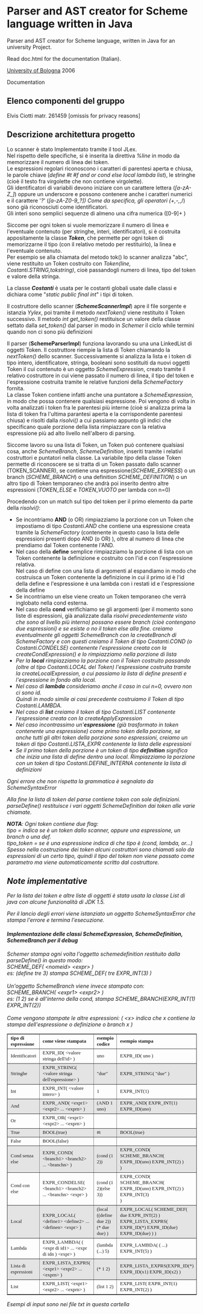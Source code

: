 Parser and AST creator for Scheme language written in Java
==========================================================

Parser and AST creator for Scheme language, written in Java for an university Project.

Read doc.html for the documentation (Italian).

[University of Bologna](http://corsi.unibo.it/) 2006

Documentation

<h2>Elenco componenti del gruppo</h2>

Elvis Ciotti
matr. 261459
[omissis for privacy reasons]

<p>
<h2>Descrizione architettura progetto</h2>

Lo scanner &egrave; stato Implementato tramite il tool JLex.<br>
Nel rispetto delle specifiche, si è inserita la direttiva <em>%line</em> in modo da memorizzare il numero di linea dei token.<br>
Le espressioni regolari riconoscono i caratteri di parentesi aperta e chiusa, le parole chiave (<em>define #t #f and or cond else local lambda list</em>), le stringhe (cioè il testo fra virgolette che non contiene virgolette).<br>
Gli identificatori di variabili devono iniziare con un carattere lettera (<em>[a-zA-Z_]</em>) oppure un underscore e possono contenere anche i caratteri numerici e il carattere '<em>?</em>'   (<em>[a-zA-Z0-9_?]*</em>)
Come da specifica, gli operatori (+,-,*,/) sono già riconosciuti come identificatori.<br />
Gli interi sono semplici sequenze di almeno una cifra numerica ([0-9]+ )
<p>

Siccome per ogni token si vuole memorizzare il numero di linea e l'eventuale contenuto (per stringhe, interi, identificatori), si è costruita appositamente la classe <em><b>Token</b></em>, che permette per ogni token di memorizzarne il tipo (con il relativo metodo per restituirlo), la linea e l'eventuale contenuto.<br>
Per esempio se alla chiamata del metodo tok() lo scanner analizza "abc",  viene restituito un Token costruito con <em>Token(line, Costanti.STRING,tokstring)</em>, cioè passandogli numero di linea, tipo del token e valore della stringa.<br>

La classe <em><b>Costanti</b></em> è usata per le costanti globali usate dalle classi e dichiara come "<em>static public final int</em>" i tipi di token.<br>

Il costruttore dello scanner (<em><b>SchemeScannerImpl</b></em>) apre il file sorgente e istanzia <em>Yylex</em>, poi tramite il metodo <i>nextToken()</i> viene restituito il Token successivo. Il metodo <i>int get_token()</i>  restituisce un valore della classe settato dalla <i>set_token()</i> dal parser in modo in <em>Schemer</em> il ciclo while termini quando non ci sono più definizioni
<p>

Il parser (<b>SchemeParserImpl</b>) funziona lavorando su una una LinkedList di oggetti Token.
Il costruttore riempie la lista di Token chiamando la <i>nextToken()</i> dello scanner.
Successivamente si analizza la lista e i token di tipo intero, identificatore, stringa, booleani sono sostituiti da nuovi oggetti Token il cui contenuto è un oggetto <em>SchemeExpression</em>, creato tramite il relativo costruttore in cui viene passato il numero di linea, il tipo del token e l'espressione costruita tramite le relative funzioni della <i>SchemeFactory</i> fornita.<br />
La classe Token contiene infatti anche una puntatore a <em>SchemeExpression</em>, in modo che possa contenere qualsiasi espressione.
Poi vengono di volta in volta analizzati i token fra le parentesi più interne (cioè si analizza prima la lista di token fra l'ultima parantesi aperta e la corrispondente parentesi chiusa)
e risolti dalla <i>risolvi()</i> a cui passiamo appunto gli indici che specificano quale porzione della lista rimpiazzare con la relativa espressione più ad alto livello nell'albero di parsing.<p>

Siccome lavoro su una lista di Token, un Token può contenere qualsiasi cosa, anche <em>SchemeBranch</em>, <em>SchemeDefinition</em>, inseriti tramite i relativi costruttori e puntatori nella classe. La variabile <i>tipo</i> della classe Token permette di riconoscere se si tratta di un Token passato dallo scanner (TOKEN_SCANNER), se contiene una espressione(<em>SCHEME_EXPRESS</em>) o un branch (<em>SCHEME_BRANCH</em>) o una definition <em>SCHEME_DEFINITION</em>) o un altro tipo di Token temporaneo che andrà poi inserito dentro altre espressioni (<em>TOKEN_ELSE</em> e <em>TOKEN_VUOTO</em> per lambda con n=0)
<p>

Procedendo con un match sul tipo del token per il primo elemento da parte della <i>risolvi()</i>:
<ul>
<li> Se incontriamo <b>AND</b> (o OR) rimpiazziamo la porzione con un Token che impostiamo di tipo <em>Costanti.AND</em> che contiene una espressione creata tramite la <em>SchemeFactory</em> (contenente in questo caso la lista delle espressioni presenti dopo AND (o OR) ), oltre al numero di linea che prendiamo dal Token contenente l'AND.
<br>
</li><li>
Nel caso della <b>define</b> semplice rimpiazziamo la porzione di lista con un Token contenente la definizione e costruito con l'id e con l'espressione relativa.<br>
Nel caso di define con una lista di argomenti al espandiamo in modo che costruisca un Token contenente la definizione in cui il primo id è l'id della define e l'espressione è una lambda con i restati id e l'espressione della define<br>

</li><li>Se incontriamo un else viene creato un Token temporaneo che verrà inglobato nella cond esterna.<br>

</li><li>Nel caso della <b>cond</b> verifichiamo se gli argomenti (per il momento sono liste di espressioni, già analizzate dalla <i>risolvi<i> precedentemente visto che sono al livello più interno) possano essere branch (cioè contengano due espressioni) e se esiste o no il token else alla fine. creiamo eventualmente gli oggetti <em>SchemeBranch</em> con la <em>createBranch</em> di <em>SchemeFactory</em> e con questi creiamo il Token di tipo <em>Costanti.COND</em> (o <em>Costanti.CONDELSE</em>) contenente l'espressione creata con la createCondExpression() e lo rimpiazziamo nella porzione di lista<br>

</li>
<li>Per la <b>local</b> rimpiazziamo la porzione con il Token costruito passando (oltre al tipo <em>Costanti.LOCAL</em> del Token) l'espressione costruita tramite la createLocalExpression, a cui passiamo la lista di define presenti e l'espressione in fondo alla local.<br>
</li><li>Nel caso di <b>lambda</b> consideriamo anche il caso in cui n=0, ovvero non ci sono id.<br>
Quindi in modo simile ai casi precedente costruiamo il Token di tipo <em>Costanti.LAMBDA</em>.<br>

</li><li>Nel caso di <b>list</b> creiamo il token di tipo <em>Costanti.LIST</em> contenente l'espressione creata con la createApplyExpression<br>

</li><li>Nel caso incontrassimo un'<b>espressione</b> (già trasformato in token contenente una espressione) come primo token della porzione, se anche tutti gli altri token della porzione sono espressioni, creiamo un token di tipo <em>Costanti.LISTA_EXPR</em> contenente la lista delle espressioni<br>

</li><li>Se il primo token della porzione è un token di tipo <b>definition</b> significa che inizia una lista di <em>define</em> dentro una <em>local</em>. Rimpiazziamo la porzione con un token di tipo <em>Costanti.DEFINE_INTERNA</em> contenente la lista di definizioni <br>
</li>
</ul>

<p>Ogni errore che non rispetta la grammatica &egrave; segnalato da <em>SchemeSyntaxError</em></p>
<p>Alla fine la lista di token del parse contiene token con sole definizioni.
parseDefine() restituisce i vari oggetti SchemeDefinition dai token alle varie chiamate.<br>


<i><strong>NOTA</strong>: Ogni token contiene due flag:<br />
</i> tipo<i> = indica se è un token dallo scanner, oppure una espressione, un branch o una def.<br>
</i>tipo_token<i> = se è una espressione indica di che tipo è (cond, lambda, or...)<br>
Spesso nella costruzione dei token alcuni costruttori sono chiamati solo da espressioni di un certo tipo, quindi  il tipo del token non viene passato come parametro ma viene automaticamente scritto dal costruttore.<br>
</i></p>
<h2>Note implementative</h2>
Per la lista dei token e altre liste di oggetti è stata usata la classe List di java con alcune funzionalità di JDK 1.5.<br>

Per il lancio degli errori viene istanziato un oggetto <em>SchemeSyntaxError</em> che stampa l'errore e termina l'esecuzione.



<h4>Implementazione delle classi SchemeExpression, SchemeDefinition, SchemeBranch per il debug</h4>
<em>Schemer</em> stampa ogni volta l'oggetto <em>schemedefinition</em> restituito dalla <em>parseDefine</em>() in questo modo:<br />
<em>SCHEME_DEF( &lt;nomeid> &lt;expr> )</em><br />
es: <em><i>(define tre 3)</em><i> stampa <em>SCHEME_DEF( tre EXPR_INT(3) )</em><br />
<br />
Un'oggetto <em>SchemeBranch</em> viene invece stampato con:<br />
<em>SCHEME_BRANCH( &lt;expr1&gt; &lt;expr2&gt; )</em><br />
es: <i><em>(1 2)</em><i> se &egrave; all'interno della cond, stampa <em>SCHEME_BRANCH(EXPR_INT(1) EXPR_INT(2))</em><br />
<br />
Come vengono stampate le altre espressioni:  (
<em>&lt;x&gt; indica che x contiene la stampa dell'espressione o definizione o branch x </em> )
<table border="1">
<tr>
<td><strong><font size="2" face="Verdana">tipo di espressione </font></strong></td>
<td><strong><font size="2" face="Verdana">come viene stampata </font></strong></td>
<td><strong><font size="2" face="Verdana">esempio codice </font></strong></td>
<td><strong><font size="2" face="Verdana">esempio stampa </font></strong></td>
</tr>
<tr><td><font size="2" face="Verdana">
Identificatori	</font></td>
<td><font size="2" face="Verdana"> EXPR_ID( &lt;valore stringa dell'id&gt; ) </font></td>
<td><font size="2" face="Verdana">uno</font></td>
<td><font size="2" face="Verdana">EXPR_ID( uno ) </font></td>
</tr><tr><td bgcolor="#E4E4E4"><font size="2" face="Verdana">
Stringhe	</font></td>
<td bgcolor="#E4E4E4"><font size="2" face="Verdana"> EXPR_STRING( &lt;valore stringa dell'espressione&gt; ) </font></td>
<td bgcolor="#E4E4E4"><font size="2" face="Verdana">&quot;due&quot;</font></td>
<td bgcolor="#E4E4E4"><font size="2" face="Verdana">EXPR_STRING( &quot;due&quot; )</font></td>
</tr><tr><td><font size="2" face="Verdana">
Int	</font></td>
<td><font size="2" face="Verdana"> EXPR_INT( &lt;valore intero&gt; ) </font></td>
<td><font size="2" face="Verdana">1</font></td>
<td><font size="2" face="Verdana">EXPR_INT(1)</font></td>
</tr><tr><td bgcolor="#E4E4E4"><font size="2" face="Verdana">
And		</font></td>
<td bgcolor="#E4E4E4"><font size="2" face="Verdana"> EXPR_AND( &lt;expr1&gt; &lt;expr2&gt; ... &lt;exprn&gt; ) </font></td>
<td bgcolor="#E4E4E4"><font size="2" face="Verdana">(AND 1 uno) </font></td>
<td bgcolor="#E4E4E4"><font size="2" face="Verdana">EXPR_AND( EXPR_INT(1)  EXPR_ID(uno)</font></td>
</tr><tr><td><font size="2" face="Verdana">
Or		</font></td>
<td><font size="2" face="Verdana"> EXPR_OR( &lt;expr1&gt; &lt;expr2&gt; ... &lt;exprn&gt; ) </font></td>
<td><font size="2" face="Verdana">&nbsp;</font></td>
<td><font size="2" face="Verdana">&nbsp;</font></td>
</tr><tr><td bgcolor="#E4E4E4"><font size="2" face="Verdana">
True	</font></td>
<td bgcolor="#E4E4E4"><font size="2" face="Verdana">		BOOL(true)
</font></td>
<td bgcolor="#E4E4E4"><font size="2" face="Verdana">#t</font></td>
<td bgcolor="#E4E4E4"><font size="2" face="Verdana">BOOL(true)</font></td>
</tr><tr><td><font size="2" face="Verdana">
False		</font></td>
<td><font size="2" face="Verdana">	BOOL(false)
</font></td>
<td><font size="2" face="Verdana">&nbsp;</font></td>
<td><font size="2" face="Verdana">&nbsp;</font></td>
</tr><tr><td bgcolor="#E4E4E4"><font size="2" face="Verdana">
Cond senza else	</font></td>
<td bgcolor="#E4E4E4"><font size="2" face="Verdana"> EXPR_COND( &lt;branch1&gt; &lt;branch2&gt; ... &lt;branchn&gt; ) </font></td>
<td bgcolor="#E4E4E4"><font size="2" face="Verdana">(cond (1 2)) </font></td>
<td bgcolor="#E4E4E4"><font size="2" face="Verdana">EXPR_COND( <br />
SCHEME_BRANCH( EXPR_ID(uno)  EXPR_INT(2)  )<br />
) </font></td>
</tr><tr><td><font size="2" face="Verdana">
Cond con else	</font></td>
<td><font size="2" face="Verdana"> EXPR_CONDELSE( &lt;branch1&gt; &lt;branch2&gt; ... &lt;branchn&gt; &lt;expr> ) </font></td>
<td><font size="2" face="Verdana">(cond (1 2)(else 3))</font></td>
<td><font size="2" face="Verdana">EXPR_COND( <br />
SCHEME_BRANCH( EXPR_ID(uno)  EXPR_INT(2)  )  <br />
EXPR_INT(3)<br />
)</font></td>
</tr><tr><td bgcolor="#E4E4E4"><font size="2" face="Verdana">
Local	</font></td>
<td bgcolor="#E4E4E4"><font size="2" face="Verdana"> EXPR_LOCAL( &lt;define1&gt; &lt;define2&gt; ... &lt;definen&gt;  &lt;expr&gt; ) </font></td>
<td bgcolor="#E4E4E4"><font size="2" face="Verdana">(local ((define due 2))<br />
(* due due) ) </font></td>
<td bgcolor="#E4E4E4"><font size="2" face="Verdana">EXPR_LOCAL( SCHEME_DEF( due EXPR_INT(2)  )<br />
EXPR_LISTA_EXPRS( EXPR_ID(*)  EXPR_ID(due)  EXPR_ID(due)   ) ) </font></td>
</tr><tr><td><font size="2" face="Verdana">
Lambda		</font></td>
<td><font size="2" face="Verdana"> EXPR_LAMBDA( ( &lt;expr di id1&gt; ... &lt;expr di idn ) &lt;expr&gt;  ) </font></td>
<td><font size="2" face="Verdana">(lambda (...) 5) </font></td>
<td><font size="2" face="Verdana">EXPR_LAMBDA( ( ...) EXPR_INT(5)  )</font></td>
</tr><tr><td bgcolor="#E4E4E4"><font size="2" face="Verdana">
Lista di espressioni	</font></td>
<td bgcolor="#E4E4E4"><font size="2" face="Verdana"> EXPR_LISTA_EXPRS( &lt;expr1&gt; &lt;expr2&gt; ... &lt;exprn&gt; ) </font></td>
<td bgcolor="#E4E4E4"><font size="2" face="Verdana">(* 1 2)</font></td>
<td bgcolor="#E4E4E4"><font size="2" face="Verdana"> EXPR_LISTA_EXPRS(EXPR_ID(*)   EXPR_ID(x1)  EXPR_ID(x2)   )</font></td>
</tr><tr><td><font size="2" face="Verdana">
List		</font></td>
<td><font size="2" face="Verdana"> EXPR_LIST( &lt;expr1> &lt;expr2&gt; ... &lt;exprn&gt; ) </font></td>
<td><font size="2" face="Verdana">(list 1 2)</font></td>
<td><font size="2" face="Verdana">EXPR_LIST( EXPR_INT(1)    EXPR_INT(2)   )</font></td>
</tr>
</table>
</font>
<p>Esempi di input sono nei file txt in questa cartella </p>
